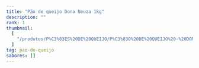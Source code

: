 ```yaml
---
title: "Pão de queijo Dona Neuza 1kg"
description: ""
rank: 1
thumbnail:
  [
    "/produtos/P%C3%83ES%20DE%20QUEIJO/P%C3%83O%20DE%20QUEIJO%20-%20DONA%20NEUZA%201KG.png",
  ]
tag: pao-de-queijo
sabores: []
---
```

